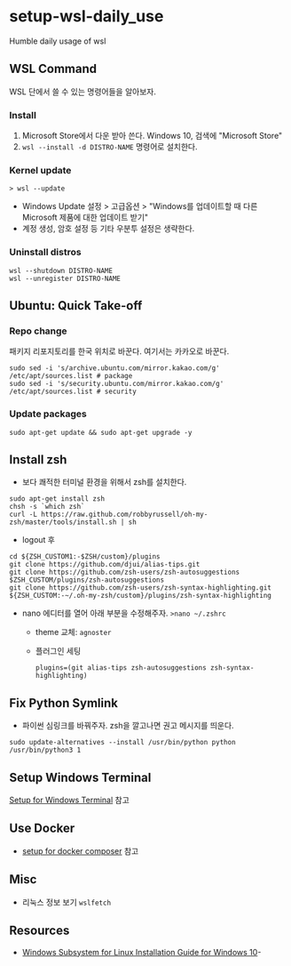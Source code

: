 # setup-wsl-daily_use
Humble daily usage of wsl

## WSL Command 

WSL 단에서 쓸 수 있는 명령어들을 알아보자. 

### Install 

1. Microsoft Store에서 다운 받아 쓴다. Windows 10, 검색에 "Microsoft Store"
2. `wsl --install -d DISTRO-NAME` 명령어로 설치한다. 


### Kernel update 

```shell 
> wsl --update
```

- Windows Update 설정 > 고급옵션 > "Windows를 업데이트할 때 다른 Microsoft 제품에 대한 업데이트 받기" 
- 계정 생성, 암호 설정 등 기타 우분투 설정은 생략한다. 

### Uninstall distros 

```shell
wsl --shutdown DISTRO-NAME
wsl --unregister DISTRO-NAME
```

## Ubuntu: Quick Take-off 

### Repo change 

패키지 리포지토리를 한국 위치로 바꾼다. 여기서는 카카오로 바꾼다. 

```shell
sudo sed -i 's/archive.ubuntu.com/mirror.kakao.com/g' /etc/apt/sources.list # package
sudo sed -i 's/security.ubuntu.com/mirror.kakao.com/g' /etc/apt/sources.list # security 
```

### Update packages 

```shell
sudo apt-get update && sudo apt-get upgrade -y
```


## Install zsh 

- 보다 쾌적한 터미널 환경을 위해서 zsh를 설치한다. 

```shell
sudo apt-get install zsh
chsh -s `which zsh`
curl -L https://raw.github.com/robbyrussell/oh-my-zsh/master/tools/install.sh | sh
```

- logout 후 

```shell
cd ${ZSH_CUSTOM1:-$ZSH/custom}/plugins
git clone https://github.com/djui/alias-tips.git 
git clone https://github.com/zsh-users/zsh-autosuggestions $ZSH_CUSTOM/plugins/zsh-autosuggestions 
git clone https://github.com/zsh-users/zsh-syntax-highlighting.git ${ZSH_CUSTOM:-~/.oh-my-zsh/custom}/plugins/zsh-syntax-highlighting
```

- nano 에디터를 열어 아래 부분을 수정해주자. `>nano ~/.zshrc`
  - theme 교체: `agnoster`
  - 플러그인 세팅 

    ```shell
    plugins=(git alias-tips zsh-autosuggestions zsh-syntax-highlighting)
    ```

## Fix Python Symlink 

- 파이썬 심링크를 바꿔주자. zsh을 깔고나면 권고 메시지를 띄운다. 

```shell
sudo update-alternatives --install /usr/bin/python python /usr/bin/python3 1
```

## Setup Windows Terminal 

[Setup for Windows Terminal](https://github.com/anarinsk/setup-windows_terminal/blob/main/README.md) 참고 

## Use Docker 

- [setup for docker composer](https://github.com/anarinsk/setup-docker_compose) 참고 

## Misc

- 리눅스 정보 보기 `wslfetch`

## Resources 

- [Windows Subsystem for Linux Installation Guide for Windows 10](https://docs.microsoft.com/en-us/windows/wsl/install-win10)- 
